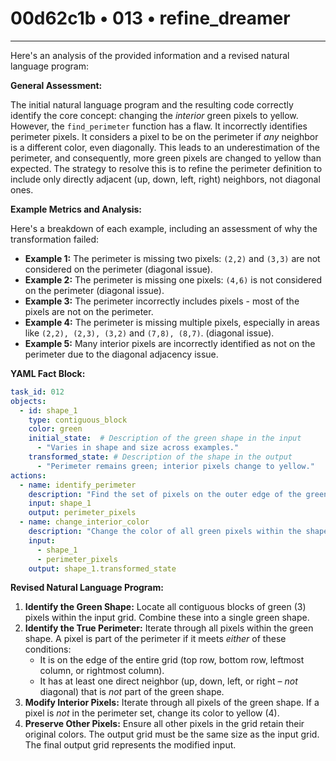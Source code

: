 # 00d62c1b • 013 • refine_dreamer

---
Here's an analysis of the provided information and a revised natural language program:

**General Assessment:**

The initial natural language program and the resulting code correctly identify the core concept: changing the *interior* green pixels to yellow. However, the `find_perimeter` function has a flaw. It incorrectly identifies perimeter pixels. It considers a pixel to be on the perimeter if *any* neighbor is a different color, even diagonally. This leads to an underestimation of the perimeter, and consequently, more green pixels are changed to yellow than expected. The strategy to resolve this is to refine the perimeter definition to include only directly adjacent (up, down, left, right) neighbors, not diagonal ones.

**Example Metrics and Analysis:**

Here's a breakdown of each example, including an assessment of why the transformation failed:

*   **Example 1:** The perimeter is missing two pixels: `(2,2)` and `(3,3)` are not considered on the perimeter (diagonal issue).
*   **Example 2:** The perimeter is missing one pixels: `(4,6)` is not considered on the perimeter (diagonal issue).
*   **Example 3:** The perimeter incorrectly includes pixels - most of the pixels are not on the perimeter.
*   **Example 4:**  The perimeter is missing multiple pixels, especially in areas like `(2,2), (2,3), (3,2)` and `(7,8), (8,7)`. (diagonal issue).
*   **Example 5:** Many interior pixels are incorrectly identified as not on the perimeter due to the diagonal adjacency issue.

**YAML Fact Block:**

```yaml
task_id: 012
objects:
  - id: shape_1
    type: contiguous_block
    color: green
    initial_state:  # Description of the green shape in the input
      - "Varies in shape and size across examples."
    transformed_state: # Description of the shape in the output
      - "Perimeter remains green; interior pixels change to yellow."
actions:
  - name: identify_perimeter
    description: "Find the set of pixels on the outer edge of the green shape, considering only up, down, left, and right neighbors."
    input: shape_1
    output: perimeter_pixels
  - name: change_interior_color
    description: "Change the color of all green pixels within the shape that are NOT part of the perimeter to yellow."
    input:
      - shape_1
      - perimeter_pixels
    output: shape_1.transformed_state
```

**Revised Natural Language Program:**

1.  **Identify the Green Shape:** Locate all contiguous blocks of green (3) pixels within the input grid. Combine these into a single green shape.
2.  **Identify the True Perimeter:** Iterate through all pixels within the green shape. A pixel is part of the perimeter if it meets *either* of these conditions:
    *   It is on the edge of the entire grid (top row, bottom row, leftmost column, or rightmost column).
    *   It has at least one direct neighbor (up, down, left, or right – *not* diagonal) that is *not* part of the green shape.
3.  **Modify Interior Pixels:** Iterate through all pixels of the green shape. If a pixel is *not* in the perimeter set, change its color to yellow (4).
4.  **Preserve Other Pixels:** Ensure all other pixels in the grid retain their original colors. The output grid must be the same size as the input grid. The final output grid represents the modified input.

